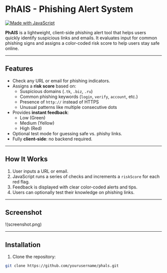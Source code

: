 # PhAlS - Phishing Alert System

[![Made with JavaScript](https://img.shields.io/badge/Made%20with-JavaScript-yellow)](#)  

**PhAlS** is a lightweight, client-side phishing alert tool that helps users quickly identify suspicious links and emails. It evaluates input for common phishing signs and assigns a color-coded risk score to help users stay safe online.

---

## Features
- Check any URL or email for phishing indicators.
- Assigns a **risk score** based on:
  - Suspicious domains (`.tk`, `.biz`, `.ru`)
  - Common phishing keywords (`login`, `verify`, `account`, etc.)
  - Presence of `http://` instead of HTTPS
  - Unusual patterns like multiple consecutive dots
- Provides **instant feedback**:
  - Low (Green)  
  - Medium (Yellow)  
  - High (Red)
- Optional test mode for guessing safe vs. phishy links.
- Fully **client-side**: no backend required.

---

## How It Works
1. User inputs a URL or email.
2. JavaScript runs a series of checks and increments a `riskScore` for each red flag.
3. Feedback is displayed with clear color-coded alerts and tips.
4. Users can optionally test their knowledge on phishing links.

---

## Screenshot

!(screenshot.png)

---

## Installation

1. Clone the repository:  
```bash
git clone https://github.com/yourusername/phals.git
